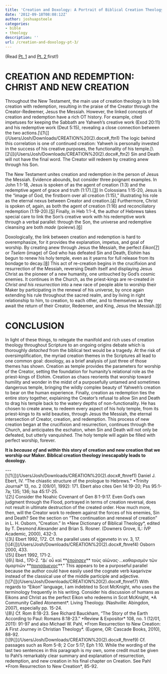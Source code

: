 ```yaml
---
title: 'Creation and Doxology: A Portrait of Biblical Creation Theology (pt. 3)'
date: '2012-09-18T08:08:12Z'
author: joshuapsteele
categories:
- bible
- theology
description: ''
url: /creation-and-doxology-pt-3/
---
```

(Read [Pt. 1](https://joshuapsteele.com/2012/09/17/creation-and-doxology-pt-1/ "Creation and Doxology (pt. 1)") and [Pt. 2 ](https://joshuapsteele.com/2012/09/17/creation-and-doxology-pt-2/ "Creation and Doxology (pt. 2)")first!)

# CREATION AND REDEMPTION: CHRIST AND NEW CREATION

<div>Throughout the New Testament, the main use of creation theology is to link creation with redemption, resulting in the praise of the Creator through the Creator-Redeemer, Jesus the Messiah. However, the linked concepts of creation and redemption have a rich OT history. For example, cited impetuses for keeping the Sabbath are Yahweh’s creative work (Exod 20:11) and his redemptive work (Deut 5:15), revealing a close connection between the two actions.[\[1\]](/Users/Josh/Downloads/CREATION%20(2).docx#_ftn1) The logic behind this correlation is one of continued creation: Yahweh is personally invested in the success of his creative purposes, the functionality of his temple.[\[2\]](/Users/Josh/Downloads/CREATION%20(2).docx#_ftn2) Sin and Death will not have the final word. The Creator will redeem by creating anew through his Son.

The New Testament unites creation and redemption in the person of Jesus the Messiah. Evidence abounds, but consider three poignant examples. In John 1:1-18, Jesus is spoken of as the agent of creation (1:3) and the redemptive agent of grace and truth (1:17).[\[3\]](/Users/Josh/Downloads/CREATION%20(2).docx#_ftn3) In Colossians 1:15-20, Jesus is the “image of God, the firstborn over all creation (1:15),” illustrating his role as the eternal nexus between Creator and creation.[\[4\]](/Users/Josh/Downloads/CREATION%20(2).docx#_ftn4) Furthermore, Christ is spoken of, again, as both the agent of creation (1:16) and reconciliatory redemption (1:19-20).[\[5\]](/Users/Josh/Downloads/CREATION%20(2).docx#_ftn5) Finally, in Heb 1:1-4, the author of Hebrews takes special care to link the Son’s creative work with his redemptive work through a verbal parallel: through the Son, the universe and redemptive cleansing are both *made* (poievw).[\[6\]](/Users/Josh/Downloads/CREATION%20(2).docx#_ftn6)

Doxologically, the link between creation and redemption is hard to overemphasize, for it provides the explanation, impetus, and goal of worship. By creating anew through Jesus the Messiah, the perfect *Eikon*[\[7\]](/Users/Josh/Downloads/CREATION%20(2).docx#_ftn7) or *Tselem* (image) of God who has defeated Sin and Death, Elohim has begun to renew his holy temple, even as it yearns for full release from its bondage to decay.[\[8\]](/Users/Josh/Downloads/CREATION%20(2).docx#_ftn8) This act of re-creation begins in the crucifixion and resurrection of the Messiah, reversing Death itself and displaying Jesus Christ as the pioneer of a new humanity, one untouched by God’s cosmic enemies. It continues in the Church, as the priest-kings are re-created *in Christ* *and his resurrection* into a new race of people able to worship their Maker by participating in the renewal of his universe, by once again extending his rule throughout the sacred realm, and by living in right relationship to him, to creation, to each other, and to themselves as they await the return of their Creator, Redeemer, and King, Jesus the Messiah.[\[9\]](/Users/Josh/Downloads/CREATION%20(2).docx#_ftn9)

# CONCLUSION

In light of these things, to relegate the manifold and rich uses of creation theology throughout Scripture to an ongoing origins debate which is thoroughly *detached* from the biblical text would be a tragedy. At the risk of oversimplification, the myriad creation themes in the Scriptures all lead to one common goal: doxology, as a brief analysis of just three of those themes has shown. Creation as temple provides the parameters for worship of the Creator, setting the foundation for humanity’s relational role as the priest-kings of Elohim. Creation as chaos reorients that worship toward humility and wonder in the midst of a purposefully untamed and sometimes dangerous temple, bringing the wildly complex beauty of Yahweh’s creation to bear on the human experience. Finally, creation as redemption ties the entire story together, explaining the Creator’s refusal to allow Sin and Death to drag his temple back to the watery depths of non-functionality. He has chosen to create anew, to redeem every aspect of his holy temple, from its priest-kings to its wild beauties, through Jesus the Messiah, the eternal intersection of Creator, creation, and redemption. This process of new creation began at the crucifixion and resurrection, continues through the Church, and anticipates the eschaton, when Sin and Death will not only be defeated, but utterly vanquished. The holy temple will again be filled with perfect worship, forever.

**It is *because of* and *within* this story of creation and new creation that we worship our Maker. Biblical creation theology inescapably leads to doxology.**

</div><div>---

<div>[\[1\]](/Users/Josh/Downloads/CREATION%20(2).docx#_ftnref1) Daniel J. Ebert, IV. “The chiastic structure of the prologue to Hebrews.” *Trinity Journal* 13, no. 2 (09/01, 1992): 171. Ebert also cites Gen 14:19-20; Pss 95:1-7a; 135; 136; Isa 45:17-25.

</div><div>\[2\] Consider the Noahic Covenant of Gen 8:1-9:17. Even God’s own judgment through the Flood, portrayed in terms of creation reversal, does not result in ultimate destruction of the created order. How much more, then, will the Creator work to redeem against the forces of his enemies, Sin and Death? See the section on “The continuation and renewal of creation” in L. H. Osborn, “Creation.” In *New Dictionary of Biblical Theology*, edited by T. Desmond Alexander and Brian S. Rosner. (Downers Grove, IL: IVP Academic, 2000), 432-3.

</div><div>\[3\] Ebert 1992, 172. Cf. the parallel uses of ejgevneto in vv. 3, 17.

</div><div>[\[4\]](/Users/Josh/Downloads/CREATION%20(2).docx#_ftnref4) Osborn 2000, 433.

</div><div>\[5\] Ebert 1992, 171-2.

</div><div>\[6\] Ibid., 170-2. “Δι᾿ οὗ καὶ **<u>ἐποίησεν</u>** τοὺς αἰῶνας·…καθαρισμὸν τῶν ἁμαρτιῶν **<u>ποιησάμενος</u>**.” This appears to be a purposeful parallel because the author could have easily used the cognate verb kaqarivzw instead of the classical use of the middle participle and adjective.

</div><div>[\[7\]](/Users/Josh/Downloads/CREATION%20(2).docx#_ftnref7) With regards to “Eikon” language, I am indebted to Scot McKnight, who uses the terminology frequently in his writing. Consider his discussion of humans as Eikons and Christ as the perfect Eikon who redeems in Scot McKnight, *A Community Called Atonement*. Living Theology. (Nashville: Abingdon, 2007), especially pp. 15-24.

</div><div>\[8\] Cf. Rom 8:18-23. See Richard Bauckham, “The Story of the Earth According to Paul: Romans 8:18-23.” *Review &amp; Expositor* 108, no. 1 (12/01, 2011): 91-97 and also Michael W. Pahl, *From Resurrection to New Creation: A First Journey in Christian Theology*. (Eugene, OR: Cascade Books, 2010), 88-92.

</div><div>[\[9\]](/Users/Josh/Downloads/CREATION%20(2).docx#_ftnref9) Cf. passages such as Rom 5-8; 2 Cor 5:17; Eph 1:10. While the wording of the last two sentences in this paragraph is my own, some credit must be given to Pahl’s remarkably clear summary and explanation of resurrection, redemption, and new creation in his final chapter on Creation. See Pahl *From Resurrection to New Creation*, 85-92.

</div></div>